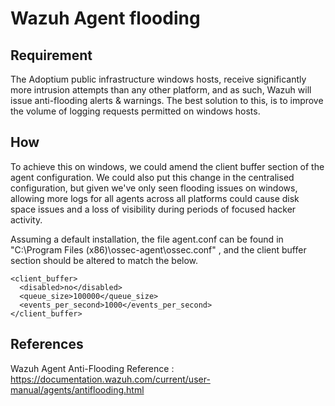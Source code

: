 # Wazuh Agent flooding

## Requirement

The Adoptium public infrastructure windows hosts, receive significantly more intrusion attempts than any other platform, and as such, Wazuh will issue anti-flooding alerts & warnings. The best solution to this, is to improve the volume of logging requests permitted on windows hosts.

## How

To achieve this on windows, we could amend the client buffer section of the agent configuration. We could also put this change in the centralised configuration, but given we've only seen flooding issues on windows, allowing more logs for all agents across all platforms could cause disk space issues and a loss of visibility during periods of focused hacker activity.

Assuming a default installation, the file agent.conf can be found in "C:\Program Files (x86)\ossec-agent\ossec.conf" , and the client buffer section should be altered to match the below.

```
<client_buffer>
  <disabled>no</disabled>
  <queue_size>100000</queue_size>
  <events_per_second>1000</events_per_second>
</client_buffer>
```

## References

Wazuh Agent Anti-Flooding Reference : https://documentation.wazuh.com/current/user-manual/agents/antiflooding.html

